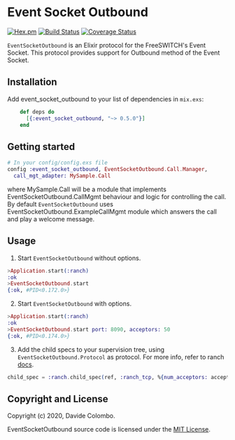# Event Socket Outbound
[![Hex.pm](https://img.shields.io/hexpm/v/event_socket_outbound.svg)](https://hex.pm/packages/event_socket_outbound)
[![Build Status](https://travis-ci.org/davec82/freeswitch-outboundsocket.png?branch=master)](https://travis-ci.org/davec82/freeswitch-outboundsocket)
[![Coverage Status](https://coveralls.io/repos/github/davec82/freeswitch-outboundsocket/badge.svg?branch=master)](https://coveralls.io/github/davec82/freeswitch-outboundsocket?branch=master)

`EventSocketOutbound` is an Elixir protocol for the FreeSWITCH's Event Socket. This protocol provides support for Outbound method of the Event Socket.

## Installation

Add event_socket_outbound to your list of dependencies in `mix.exs`:

```elixir
    def deps do
      [{:event_socket_outbound, "~> 0.5.0"}]
    end
```
## Getting started

```elixir
# In your config/config.exs file
config :event_socket_outbound, EventSocketOutbound.Call.Manager,
  call_mgt_adapter: MySample.Call
```
where MySample.Call will be a module that implements EventSocketOutbound.CallMgmt behaviour and logic for controlling the call. By default `EventSocketOutbound` uses EventSocketOutbound.ExampleCallMgmt module which answers the call and play a welcome message.

## Usage

1. Start `EventSocketOutbound` without options.
```elixir
>Application.start(:ranch)
:ok
>EventSocketOutbound.start
{:ok, #PID<0.172.0>}
```

2. Start `EventSocketOutbound` with options.
```elixir
>Application.start(:ranch)
:ok
>EventSocketOutbound.start port: 8090, acceptors: 50
{:ok, #PID<0.174.0>}
```

3. Add the child specs to your supervision tree, using `EventSocketOutbound.Protocol` as protocol. For more info, refer to ranch [docs](https://ninenines.eu/docs/en/ranch/1.7/guide/embedded/).
```elixir
child_spec = :ranch.child_spec(ref, :ranch_tcp, %{num_acceptors: acceptors, socket_opts: [{:port, port}]}, EventSocketOutbound.Protocol :ranch)
```

## Copyright and License

Copyright (c) 2020, Davide Colombo.

EventSocketOutbound source code is licensed under the [MIT License](LICENSE.md).
